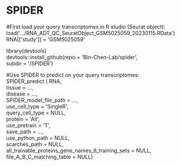 # SPIDER
#First load your query transcriptomes in R studio (Seurat object):<br />
load('.../RNA_ADT_QC_SeuratObject_GSM5025059_20230115.RData') <br />
RNA[['study']] = 'GSM5025059' <br />

library(devtools) <br />
devtools::install_github(repo = 'Bin-Chen-Lab/spider', <br />
                         subdir = '/SPIDER') <br />

#Use SPIDER to predict on your query transcriptomes: <br />
SPIDER_predict (           RNA,  <br />
                           tissue = ...,  <br />
                           disease = ..., <br />
                           SPIDER_model_file_path = ...,<br />
                           use_cell_type = 'SingleR', <br />
                           query_cell_type = NULL,<br />
                           protein = 'All', <br />
                           use_pretrain = 'T',<br />
                           save_path = ...,<br />
                           use_python_path = NULL,<br />
                           scarches_path = NULL,<br />
                           all_trainable_proteins_gene_names_6_training_sets = NULL,<br />
                           file_A_B_C_matching_table = NULL)<br />
